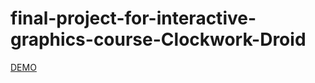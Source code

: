 # final-project-for-interactive-graphics-course-Clockwork-Droid
[DEMO](https://marcoschaerfcourses.github.io/human-warrior/droid.html)
